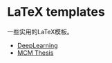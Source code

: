 # LaTeX templates 

一些实用的LaTeX模板。

- [DeepLearning](https://github.com/tibless/texTemplate/blob/main/deep_learning/README.md)
- [MCM Thesis](https://github.com/tibless/texTemplate/blob/main/mcm_thesis/README.md)
